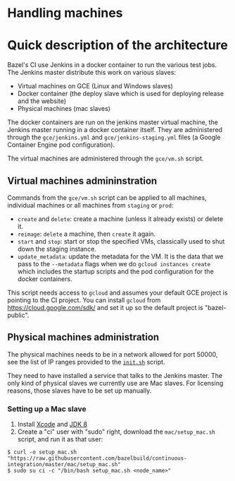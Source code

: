 # Handling machines

# Quick description  of the architecture

Bazel's CI use Jenkins in a docker container to run the various test jobs.
The Jenkins master distribute this work on various slaves:

* Virtual machines on GCE (Linux and Windows slaves)
* Docker container (the deploy slave which is used for deploying
  release and the website)
* Physical machines (mac slaves)

The docker containers are run on the jenkins master virtual machine, the Jenkins
master running in a docker container itself. They are administered through the
`gce/jenkins.yml` and `gce/jenkins-staging.yml` files (a Google Container
Engine pod configuration).

The virtual machines are administered through the `gce/vm.sh` script.

## Virtual machines admininstration

Commands from the `gce/vm.sh` script can be applied to all machines,
individual machines or all machines from `staging` or `prod`:

* `create` and `delete`: create a machine (unless it already exists) or delete it.
* `reimage`: `delete` a machine, then `create` it again.
* `start` and `stop`: start or stop the specified VMs, classically used to shut down the
    staging instance.
* `update_metadata`: update the metadata for the VM. It is the data
    that we pass to the `--metadata` flags when we do `gcloud
    instances create`  which includes the startup scripts and
    the pod configuration for the docker containers.

This script needs access to `gcloud` and assumes your default GCE project is pointing to the
CI project. You can install `gcloud` from https://cloud.google.com/sdk/ and set it
up so the default project is "bazel-public".

## Physical machines administration

The physical machines needs to be in a network allowed for port 50000, see the list of IP
ranges provided to the [`init.sh`](init.md) script.

They need to have installed a service that talks to the Jenkins master.  The only kind of
physical slaves we currently use are Mac slaves. For licensing reasons, those slaves
have to be set up manually. 

### Setting up a Mac slave

1. Install [Xcode](https://developer.apple.com/xcode/downloads/)
  and [JDK 8](https://jdk8.java.net/download.html)
2. Create a "ci" user with "sudo" right, download the
  `mac/setup_mac.sh` script, and run it as that user:
```
$ curl -o setup_mac.sh "https://raw.githubusercontent.com/bazelbuild/continuous-integration/master/mac/setup_mac.sh"
$ sudo su ci -c "/bin/bash setup_mac.sh <node_name>"
```

